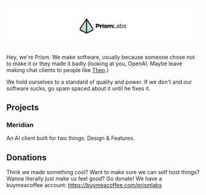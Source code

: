 ![PrismLabs Logo Banner](banner.jpg)

Hey, we're Prism. We make software, usually because someone chose not to make it or they made it badly (looking at you, OpenAI. Maybe leave making chat clients to people like [Theo](https://t3.gg).)

We hold ourselves to a standard of quality and power. If we don't and our software sucks, go spam spaced about it until he fixes it.

## Projects
### Meridian
An AI client built for two things: Design & Features.
## Donations
Think we made something cool? Want to make sure we can self host things? Wanna literally just make us feel good? Go donate!
We have a buymeacoffee account: https://buymeacoffee.com/prismlabs
